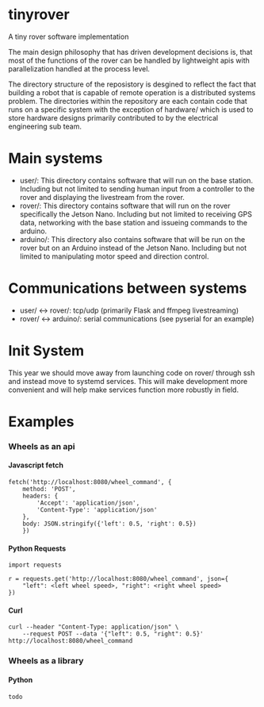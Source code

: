 # tinyrover
A tiny rover software implementation

The main design philosophy that has driven development decisions is, that most of the functions of the rover can be handled by lightweight apis with parallelization handled at the process level.

The directory structure of the reposistory is desgined to reflect the fact that building a robot that is capable of remote operation is a distributed systems problem. The directories within the repository are each contain code that runs on a specific system with the exception of hardware/ which is used to store hardware designs primarily contributed to by the electrical engineering sub team.

# Main systems
- user/: This directory contains software that will run on the base station. Including but not limited to sending human input from a controller to the rover and displaying the livestream from the rover.
- rover/: This directory contains software that will run on the rover specifically the Jetson Nano. Including but not limited to receiving GPS data, networking with the base station and issueing commands to the arduino.
- arduino/: This directory also contains software that will be run on the rover but on an Arduino instead of the Jetson Nano. Including but not limited to manipulating motor speed and direction control.

# Communications between systems
- user/ <-> rover/: tcp/udp (primarily Flask and ffmpeg livestreaming)
- rover/ <-> arduino/: serial communications (see pyserial for an example)

# Init System
This year we should move away from launching code on rover/ through ssh and instead move to systemd services. This will make development more convenient and will help make services function more robustly in field.

# Examples
### Wheels as an api
#### Javascript fetch
	fetch('http://localhost:8080/wheel_command', {
		method: 'POST',
		headers: {
			'Accept': 'application/json',
			'Content-Type': 'application/json'
		},
		body: JSON.stringify({'left': 0.5, 'right': 0.5})
		})

#### Python Requests
	import requests

	r = requests.get('http://localhost:8080/wheel_command', json={
		"left": <left wheel speed>, "right": <right wheel speed>
	})

#### Curl
	curl --header "Content-Type: application/json" \
		--request POST --data '{"left": 0.5, "right": 0.5}' http://localhost:8080/wheel_command


### Wheels as a library
#### Python
	todo
